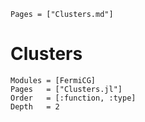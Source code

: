```@index
Pages = ["Clusters.md"]
```

# Clusters 
```@autodocs
Modules = [FermiCG]
Pages   = ["Clusters.jl"]
Order   = [:function, :type]
Depth	= 2
```

